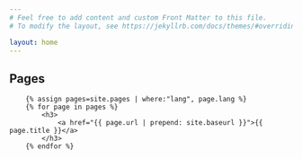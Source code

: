 ```yaml
---
# Feel free to add content and custom Front Matter to this file.
# To modify the layout, see https://jekyllrb.com/docs/themes/#overriding-theme-defaults

layout: home
---
```


<div>
    <h2>Pages</h2>


        {% assign pages=site.pages | where:"lang", page.lang %}
        {% for page in pages %}
            <h3>
                <a href="{{ page.url | prepend: site.baseurl }}">{{ page.title }}</a>
            </h3>
        {% endfor %}


</div>